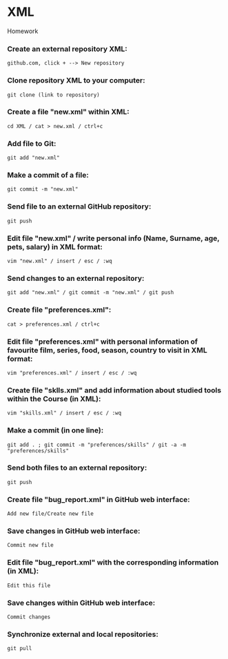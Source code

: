 # XML

Homework

### Create an external repository XML:
`github.com, click + --> New repository`

### Clone repository XML to your computer:
`git clone (link to repository)`

### Create a file "new.xml" within XML:
`cd XML / cat > new.xml / ctrl+c`

### Add file to Git:
`git add "new.xml"`

### Make a commit of a file:
`git commit -m "new.xml"`

### Send file to an external GitHub repository:
`git push`

### Edit file "new.xml" / write personal info (Name, Surname, age, pets, salary) in XML format:
`vim "new.xml" / insert / esc / :wq`

### Send changes to an external repository:
`git add "new.xml" / git commit -m "new.xml" / git push`

### Create file "preferences.xml":
`cat > preferences.xml / ctrl+c`

### Edit file "preferences.xml" with personal information of favourite film, series, food, season, country to visit in XML format:
`vim "preferences.xml" / insert / esc / :wq`

### Create file "sklls.xml" and add information about studied tools within the Course (in XML):
`vim "skills.xml" / insert / esc / :wq`
 
### Make a commit (in one line):
`git add . ; git commit -m "preferences/skills" / git -a -m "preferences/skills"`

### Send both files to an external repository:
`git push`

### Create file "bug_report.xml" in GitHub web interface:
`Add new file/Create new file`

### Save changes in GitHub web interface:
`Commit new file`

### Edit file "bug_report.xml" with the corresponding information (in XML):
`Edit this file`

### Save changes within GitHub web interface:
`Commit changes`

### Synchronize external and local repositories:
`git pull`
